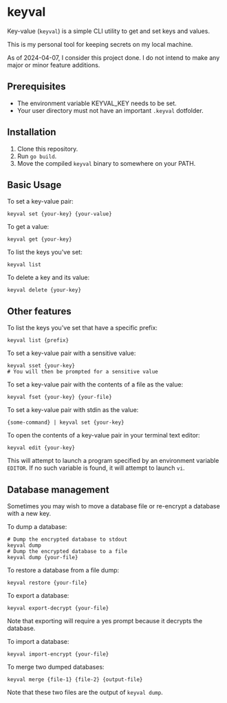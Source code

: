 # keyval

Key-value (`keyval`) is a simple CLI utility to get and set keys and values.

This is my personal tool for keeping secrets on my local machine.

As of 2024-04-07, I consider this project done. I do not intend to make any major or minor feature additions.

## Prerequisites

- The environment variable KEYVAL_KEY needs to be set.
- Your user directory must not have an important `.keyval` dotfolder.

## Installation

1. Clone this repository.
2. Run `go build`.
3. Move the compiled `keyval` binary to somewhere on your PATH.

## Basic Usage

To set a key-value pair:

```shell
keyval set {your-key} {your-value}
```


To get a value:

```shell
keyval get {your-key}
```

To list the keys you've set:

```shell
keyval list
```


To delete a key and its value:

```shell
keyval delete {your-key}
```

## Other features

To list the keys you've set that have a specific prefix:

```shell
keyval list {prefix}
```

To set a key-value pair with a sensitive value:

```shell
keyval sset {your-key}
# You will then be prompted for a sensitive value
```

To set a key-value pair with the contents of a file as the value:

```shell
keyval fset {your-key} {your-file}
```

To set a key-value pair with stdin as the value:

```shell
{some-command} | keyval set {your-key}
```

To open the contents of a key-value pair in your terminal text editor:

```shell
keyval edit {your-key}
```

This will attempt to launch a program specified by an environment variable `EDITOR`. If no such variable is found, it will attempt to launch `vi`.

## Database management

Sometimes you may wish to move a database file or re-encrypt a database with a new key.

To dump a database:

```shell
# Dump the encrypted database to stdout
keyval dump
# Dump the encrypted database to a file
keyval dump {your-file}
```

To restore a database from a file dump:

```shell
keyval restore {your-file}
```

To export a database:

```shell
keyval export-decrypt {your-file}
```

Note that exporting will require a yes prompt because it decrypts the database.

To import a database:

```shell
keyval import-encrypt {your-file}
```

To merge two dumped databases:

```shell
keyval merge {file-1} {file-2} {output-file}
```

Note that these two files are the output of `keyval dump`.
